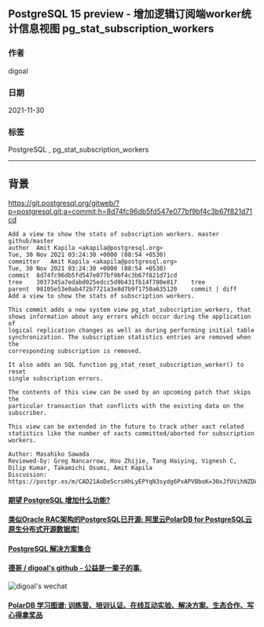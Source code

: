 ## PostgreSQL 15 preview - 增加逻辑订阅端worker统计信息视图 pg_stat_subscription_workers     
                
### 作者                
digoal                
                
### 日期                
2021-11-30               
                
### 标签             
PostgreSQL , pg_stat_subscription_workers     
              
----              
              
## 背景     
  
https://git.postgresql.org/gitweb/?p=postgresql.git;a=commit;h=8d74fc96db5fd547e077bf9bf4c3b67f821d71cd  
  
  
```  
Add a view to show the stats of subscription workers. master github/master  
author	Amit Kapila <akapila@postgresql.org>	  
Tue, 30 Nov 2021 03:24:30 +0000 (08:54 +0530)  
committer	Amit Kapila <akapila@postgresql.org>	  
Tue, 30 Nov 2021 03:24:30 +0000 (08:54 +0530)  
commit	8d74fc96db5fd547e077bf9bf4c3b67f821d71cd  
tree	3037345a7edabd025edcc5d9b431fb14f780e817	tree  
parent	98105e53e0ab472b7721a3e8d7b9f1750a635120	commit | diff  
Add a view to show the stats of subscription workers.  
  
This commit adds a new system view pg_stat_subscription_workers, that  
shows information about any errors which occur during the application of  
logical replication changes as well as during performing initial table  
synchronization. The subscription statistics entries are removed when the  
corresponding subscription is removed.  
  
It also adds an SQL function pg_stat_reset_subscription_worker() to reset  
single subscription errors.  
  
The contents of this view can be used by an upcoming patch that skips the  
particular transaction that conflicts with the existing data on the  
subscriber.  
  
This view can be extended in the future to track other xact related  
statistics like the number of xacts committed/aborted for subscription  
workers.  
  
Author: Masahiko Sawada  
Reviewed-by: Greg Nancarrow, Hou Zhijie, Tang Haiying, Vignesh C, Dilip Kumar, Takamichi Osumi, Amit Kapila  
Discussion: https://postgr.es/m/CAD21AoDeScrsHhLyEPYqN3sydg6PxAPVBboK=30xJfUVihNZDA@mail.gmail.com  
```  
  
  
  
  
#### [期望 PostgreSQL 增加什么功能?](https://github.com/digoal/blog/issues/76 "269ac3d1c492e938c0191101c7238216")
  
  
#### [类似Oracle RAC架构的PostgreSQL已开源: 阿里云PolarDB for PostgreSQL云原生分布式开源数据库!](https://github.com/ApsaraDB/PolarDB-for-PostgreSQL "57258f76c37864c6e6d23383d05714ea")
  
  
#### [PostgreSQL 解决方案集合](https://yq.aliyun.com/topic/118 "40cff096e9ed7122c512b35d8561d9c8")
  
  
#### [德哥 / digoal's github - 公益是一辈子的事.](https://github.com/digoal/blog/blob/master/README.md "22709685feb7cab07d30f30387f0a9ae")
  
  
![digoal's wechat](../pic/digoal_weixin.jpg "f7ad92eeba24523fd47a6e1a0e691b59")
  
  
#### [PolarDB 学习图谱: 训练营、培训认证、在线互动实验、解决方案、生态合作、写心得拿奖品](https://www.aliyun.com/database/openpolardb/activity "8642f60e04ed0c814bf9cb9677976bd4")
  
